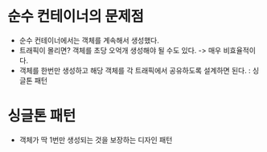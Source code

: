 # 순수 컨테이너의 문제점
* 순수 컨테이너에서는 객체를 계속해서 생성했다.
* 트래픽이 몰리면? 객체를 초당 오억개 생성해야 될 수도 있다. -> 매우 비효율적이다.
* 객체를 한번만 생성하고 해당 객체를 각 트래픽에서 공유하도록 설계하면 된다. : 싱글톤 패턴

# 싱글톤 패턴
* 객체가 딱 1번만 생성되는 것을 보장하는 디자인 패턴
